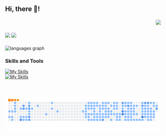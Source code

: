 <h2 align="left">Hi, there 👋!</h2>

###
</div>
<div align="right">
<a href="https://hits.seeyoufarm.com"><img src="https://hits.seeyoufarm.com/api/count/incr/badge.svg?url=https%3A%2F%2Fgithub.com%2Fxxziiko%2Fhit-counter&count_bg=%23555555&title_bg=%23555555&icon=github.svg&icon_color=%23E7E7E7&title=today&edge_flat=true" height="25"/></a>
</div>

###

<div align="left">
 <img src="https://img.shields.io/badge/Velog-20C997?style=flat-square&logo=Velog&logoColor=white" height="30"/>
 <img src="https://img.shields.io/badge/xxziiko@gmail.com-EA4335?style=flat-square&logo=Gmail&logoColor=white" height="30"/>

###

<div align="left">
  <img src="https://github-readme-stats.vercel.app/api/top-langs?username=xxziiko&locale=en&hide_title=false&layout=compact&card_width=320&langs_count=5&theme=flag-india&hide_border=true" height="150" alt="languages graph"  />
<!--   <img src="https://github-readme-stats.vercel.app/api?username=xxziiko&hide_title=false&hide_rank=false&show_icons=true&include_all_commits=true&count_private=true&disable_animations=false&theme=flag-india&locale=en&hide_border=true" height="150" alt="stats graph"/> -->
</div>

### Skills and Tools

[![My Skills](https://skillicons.dev/icons?i=react,ts,js,styledcomponents,sass,vite,supabase,html,css)](https://skillicons.dev) <br/>
[![My Skills](https://skillicons.dev/icons?i=git,github,notion,figma)](https://skillicons.dev)


<br clear="both">



###

![snake gif](https://github.com/xxziiko/xxziiko/blob/output/ocean.gif)
 

<br/>


